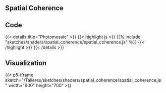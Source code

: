 ## Spatial Coherence

## Code

{{< details title="Photomosaic" >}}
{{< highlight js >}}
{{% include "sketches/shaders/spatial_coherence/spatial_coherence.js" %}}
{{< /highlight >}}
{{< /details >}}

## Visualization

{{< p5-iframe sketch="/Talleres/sketches/shaders/spatial_coherence/spatial_coherence.js" width="600" height="700" >}}